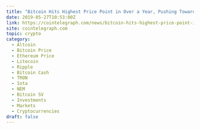 ```yaml
---
title: "Bitcoin Hits Highest Price Point in Over a Year, Pushing Toward $9,000"
date: 2019-05-27T10:53:00Z
link: https://cointelegraph.com/news/bitcoin-hits-highest-price-point-in-over-a-year-pushing-toward-9-000?utm_medium=RSS&utm_source=hune
site: cointelegraph.com
topic: crypto
category:
  - Altcoin
  - Bitcoin Price
  - Ethereum Price
  - Litecoin
  - Ripple
  - Bitcoin Cash
  - TRON
  - Iota
  - NEM
  - Bitcoin SV
  - Investments
  - Markets
  - Cryptocurrencies
draft: false
---
```

